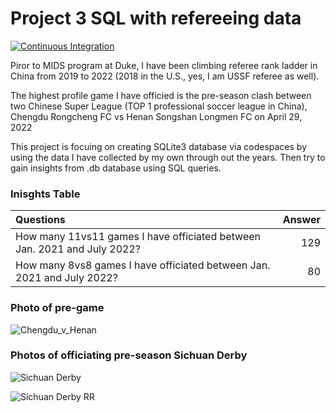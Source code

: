 # Project 3 SQL with refereeing data

[![Continuous Integration](https://github.com/nogibjj/SQL_DY/actions/workflows/main.yml/badge.svg)](https://github.com/nogibjj/SQL_DY/actions/workflows/main.yml)


Piror to MIDS program at Duke, I have been climbing referee rank ladder in China from 2019 to 2022 (2018 in the U.S., yes, I am USSF referee as well).

The highest profile game I have officied is the pre-season clash between two Chinese Super League (TOP 1 professional soccer league in China), Chengdu Rongcheng FC vs Henan Songshan Longmen FC on April 29, 2022

This project is focuing on creating SQLite3 database via codespaces by using the data I have collected by my own through out the years. Then try to gain insights from .db database using SQL queries.


### Inisghts Table

| Questions      | Answer |
| :---        |          ---: |
| How many 11vs11 games I have officiated between Jan. 2021 and July 2022?      | 129       |
| How many 8vs8 games I have officiated between Jan. 2021 and July 2022?   | 80        |



### Photo of pre-game

![Chengdu_v_Henan](https://user-images.githubusercontent.com/81750079/200147381-44ef69ce-5cee-49f9-b163-aab569a6556d.JPG)


### Photos of officiating pre-season Sichuan Derby
![Sichuan Derby](https://user-images.githubusercontent.com/81750079/200147121-3ab4f19f-9b64-4f64-bf44-fb1b056a5533.JPG)


![Sichuan Derby RR](https://user-images.githubusercontent.com/81750079/200147137-6aeaa175-d555-4d5b-b851-d1f876cb6063.JPG)
